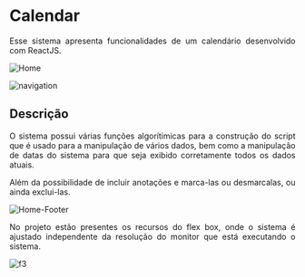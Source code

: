 # Calendar
<p align="justify">Esse sistema apresenta funcionalidades de um calendário desenvolvido com ReactJS.</p>

![Home](https://user-images.githubusercontent.com/22685987/147882219-b2ef30b2-9bd1-49ed-a652-2a37f7a4a19c.png)

![navigation](https://user-images.githubusercontent.com/22685987/147882237-bf92db5b-32f6-4314-8c51-9199725ae02f.png)

## Descrição
<p align="justify">O sistema possui várias funções algorítimicas para a construção do script que é usado para a manipulação de vários dados, bem como a manipulação de datas do sistema para que seja exibido corretamente todos os dados atuais.</p>
<p align="justify">Além da possibilidade de incluir anotações e marca-las ou desmarcalas, ou ainda exclui-las.</p>

![Home-Footer](https://user-images.githubusercontent.com/22685987/147882417-7955e2fb-552d-4fab-a9c7-c41d8f7e2779.png)

<p align="justify">No projeto estão presentes os recursos do flex box, onde o sistema é ajustado independente da resolução do monitor que está executando o sistema.</p>

![f3](https://user-images.githubusercontent.com/22685987/147882478-b3fdbdce-e2a8-4199-9470-7b1c3bae056f.png)
